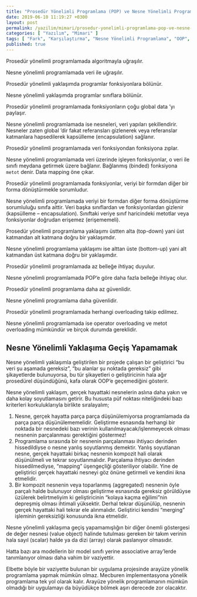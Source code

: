 ```yaml
---
title: "Prosedür Yönelimli Programlama (POP) ve Nesne Yönelimli Programlama (OOP) Paradigmaları Arasındaki Farklar Neler?"
date: 2019-06-10 11:19:27 +0300
layout: post
permalink: /yazilim/mimari/prosedur-yonelimli-programlama-pop-ve-nesne-yonelimli-programlama-oop-paradigmalari-arasindaki-farklar-neler
categories: [ "Yazılım", "Mimari" ]
tags: [ "Fark", "Karşılaştırma", "Nesne Yönelimli Programlama", "OOP", "POP", "Prosedür Yönelimli Programlama" ]
published: true
---
```


Prosedür yönelimli programlamada algoritmayla uğraşılır.

Nesne yönelimli programlamada veri ile uğraşılır.

Prosedür yönelimli yaklaşımda programlar fonksiyonlara bölünür.

Nesne yönelimli yaklaşımda programlar sınıflara bölünür.

Prosedür yönelimli programlamada fonksiyonların çoğu global data ’yı paylaşır.

Nesne yönelimli programlamada ise nesneleri, veri yapıları şekillendirir. Nesneler zaten global ’dir fakat referansları gizlenerek veya referanslar katmanlara hapsedilerek kapsülleme (encapsulation) sağlanır.

Prosedür yönelimli programlamada veri fonksiyondan fonksiyona zıplar.

Nesne yönelimli programlamada veri üzerinde işleyen fonksiyonlar, o veri ile sınıfı meydana getirmek üzere bağlanır. Bağlanmış (binded) fonksiyona `metot` denir. Data mapping öne çıkar.

Prosedür yönelimli programlamada fonksiyonlar, veriyi bir formdan diğer bir forma dönüştürmekle sorumludur.

Nesne yönelimli programlamada veriyi bir formdan diğer forma dönüştürme sorumluluğu sınıfa aittir. Veri başka sınıflardan ve fonksiyonlardan gizlenir (kapsülleme – encapsulation). Sınıftaki veriye sınıf haricindeki metotlar veya fonksiyonlar doğrudan erişemez (erişememeli).

Prosedür yönelimli programlama yaklaşımı üstten alta (top-down) yani üst katmandan alt katmana doğru bir yaklaşımdır.

Nesne yönelimli programlama yaklaşımı ise alttan üste (bottom-up) yani alt katmandan üst katmana doğru bir yaklaşımdır.

Prosedür yönelimli programlamada az belleğe ihtiyaç duyulur.

Nesne yönelimli programlamada POP’e göre daha fazla belleğe ihtiyaç olur.

Prosedür yönelimli programlama daha az güvenlidir.

Nesne yönelimli programlama daha güvenlidir.

Prosedür yönelimli programlamada herhangi overloading takip edilmez.

Nesne yönelimli programlamada ise operator overloading ve metot overloading mümkündür ve birçok durumda gereklidir.

## Nesne Yönelimli Yaklaşıma Geçiş Yapamamak

Nesne yönelimli yaklaşımla geliştirilen bir projede çalışan bir geliştirici “bu veri şu aşamada gereksiz”, “bu alanlar şu noktada gereksiz” gibi şikayetlerde bulunuyorsa, bu tür şikayetleri o geliştiricinin hala ağır prosedürel düşündüğünü, kafa olarak OOP’e geçemediğini gösterir.

Nesne yönelimli yaklaşım, gerçek hayattaki nesnelerin aslına daha yakın ve daha kolay soyutlamasını getirir. Bu hususta püf noktası niteliğindeki bazı kriterleri korkuluklarıyla birlikte sıralayalım;

1. Nesne, gerçek hayatta parça parça düşünülemiyorsa programlamada da parça parça düşünülememelidir. Geliştirme esnasında herhangi bir noktada bir nesnedeki bazı verinin kullanılmayacak/işlenmeyecek olması nesnenin parçalanması gerektiğini göstermez!
2. Programlama sırasında bir nesnenin parçalanması ihtiyacı derinden hissedildiyse o nesne yanlış soyutlanmış demektir. Yanlış soyutlanan nesne, gerçek hayattaki birkaç nesnenin kompozit hali olarak düşünülmeli ve tekrar soyutlanmalıdır. Parçalama ihtiyacı derinden hissedilmediyse, “mapping” üşengeçliği gösteriliyor olabilir. Yine de geliştirici gerçek hayattaki nesneyi göz önüne getirmeli ve kendini ikna etmelidir.
3. Bir kompozit nesnenin veya toparlanmış (aggregated) nesnenin öyle parçalı halde bulunuyor olması geliştirme esnasında gereksiz görüldüyse üzülerek belirtmeliyim ki geliştiricinin “kolaya kaçma eğilimi”nin depreşmiş olması ihtimali yüksektir. Derhal tekrar düşünülüp, nesnenin gerçek hayattaki hali tekrar ele alınmalıdır. Geliştirici kendini “merging” işleminin gereksizliği konusunda ikna etmelidir.

Nesne yönelimli yaklaşıma geçiş yapamamışlığın bir diğer önemli göstergesi de değer nesnesi (value object) halinde tutulması gereken bir takım verinin hala sayıl (scalar) halde ya da dizi (array) olarak paslanıyor olmasıdır.

Hatta bazı ara modellerin bir model sınıfı yerine associative array’lerde tanımlanıyor olması daha vahim bir vaziyettir.

Elbette böyle bir vaziyette bulunan bir uygulama projesinde arayüze yönelik programlama yapmak mümkün olmaz. Mecburen implementasyona yönelik programlama tek yol olarak kalır. Arayüze yönelik programlamanın mümkün olmadığı bir uygulamayı da büyüdükçe bölmek aşırı derecede zor olacaktır.